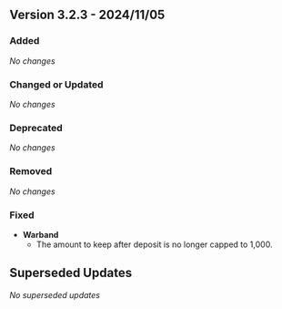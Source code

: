 ## Version 3.2.3 - 2024/11/05

### Added
_No changes_
### Changed or Updated
_No changes_
### Deprecated
_No changes_
### Removed
_No changes_
### Fixed
- **Warband**
  - The amount to keep after deposit is no longer capped to 1,000.

## Superseded Updates
_No superseded updates_